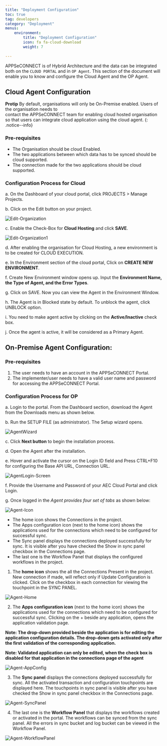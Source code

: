 ```yaml
---
title: "Deployment Configuration"
toc: true
tag: developers
category: "Deployment"
menus: 
    environment:
        title: "Deployment Configuration"
        icon: fa fa-cloud-download
        weight: 7
        
---
```

APPSeCONNECT is of Hybrid Architecture and the data can be integrated both on the `CLOUD PORTAL`
and in `OP Agent`. This section of the document will enable you to know and configure the Cloud Agent and the OP Agent.

## Cloud Agent Configuration

**Protip** By default, organisations will only be On-Premise enabled. Users of the organisation needs to  
contact the APPSeCONNECT team for enabling cloud hosted organisation so that users can integrate cloud application 
using the cloud agent.
{: .notice--info}

### Pre-requisites
* The Organisation should be cloud Enabled.
* The two applications between which data has to be synced should be cloud supported.
* The connection made for the two applications should be cloud supported.

### Configuration Process for Cloud

a.	On the Dashboard of your cloud portal, click PROJECTS > Manage Projects.

b.	Click on the Edit button on your project.

![Edit-Organization](/staticfiles/deployment/media/AgentConfig/Edit-Organization.png)

c.	Enable the Check-Box for **Cloud Hosting** and click **SAVE**.

![Edit-Organization1](/staticfiles/deployment/media/AgentConfig/Edit-Organization1.png)

d.	After enabling the organisation for Cloud Hosting, a new environment is to be created for CLOUD EXECUTION.

e.	In the Environment section of the cloud portal, Click on **CREATE NEW ENVIRONMENT**.

f.	Create New Environment window opens up. Input the **Environment Name, the Type of Agent, and the Error Types**.

g.	Click on SAVE. Now you can view the Agent in the Environment Window.

h.	The Agent is in Blocked state by default. To unblock the agent, click UNBLOCK option.

i.	You need to make agent active by clicking on the **Active/Inactive** check box. 

j.  Once the agent is active, it will be considered as a Primary Agent.


## On-Premise Agent Configuration: 

### Pre-requisites

1.	The user needs to have an account in the APPSeCONNECT Portal.
2.	The implementer/user needs to have a valid user name and password for accessing the APPSeCONNECT Portal.

### Configuration Process for OP
a.	Login to the portal. From the Dashboard section, download the Agent from the Downloads menu as shown below.

b.	Run the SETUP FILE (as administrator). The Setup wizard opens.

![AgentWizard](/staticfiles/deployment/media/AgentConfig/AgentWizard.png)

c.  Click **Next button** to begin the installation process.

d.	Open the Agent after the installation.

e.	Hover and activate the cursor on the Login ID field and Press CTRL+F10 for configuring 
    the Base API URL, Connection URL.

![AgentLogin-Screen](/staticfiles/deployment/media/AgentConfig/AgentLogin-Screen.png)

f.	Provide the Username and Password of your AEC Cloud Portal and click Login.

g.	Once logged in the *Agent provides four set of tabs*  as shown below:

![Agent-Icon](/staticfiles/deployment/media/AgentConfig/Agent-Icon.png)

* The home icon shows the Connections in the project.
* The Apps configuration icon (next to the home icon) shows the applications used for the connections 
  which need to be configured for successful sync.
* The Sync panel displays the connections deployed successfully for sync. It is visible after you have checked the Show in 
  sync panel checkbox in the Connections page.
* The last one is the Workflow Panel that displays the configured workflows in the project.


1.	The **home icon** shows the all the Connections Present in the project. New connection if made, 
    will reflect only if Update Configuration is clicked. Click on the checkbox in each connection 
    for viewing the touchpoint in the SYNC PANEL.

![Agent-Home](/staticfiles/deployment/media/AgentConfig/Agent-Home.png)

2.	The **Apps configuration icon** (next to the home icon) shows the applications used for the connections 
    which need to be configured for successful sync.  Clicking on the + beside any application, 
    opens the application validation page.

**Note: The drop-down provided beside the application is for editing the application configuration details. The drop-down gets activated only after the first validation of the corresponding application.**


**Note: Validated application can only be edited, when the check box is disabled for that application in the connections page of the agent**

![Agent-AppConfig](/staticfiles/deployment/media/AgentConfig/Agent-AppConfig.png)

3.	The **Sync panel**  displays the connections deployed successfully for sync. All the activated transaction 
    and configuration touchpoints are displayed here. The touchpoints in sync panel is visible after you 
    have checked the Show in sync panel checkbox in the Connections page.

![Agent-SyncPanel](/staticfiles/deployment/media/AgentConfig/Agent-SyncPanel.png)

4.	 The last one is the **Workflow Panel** that displays the workflows created or activated in the portal. 
     The workflows can be synced from the sync panel. All the errors in sync bucket and log bucket can be 
     viewed in the Workflow Panel.

![Agent-WorkflowPanel](/staticfiles/deployment/media/AgentConfig/Agent-WorkflowPanel.png)